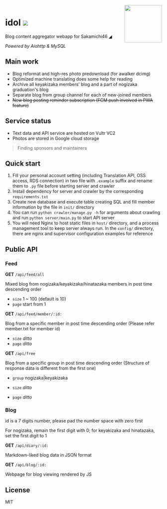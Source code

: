 <img src="https://user-images.githubusercontent.com/26399680/57981044-44703280-7a65-11e9-986c-b04c28d220bd.png" width="120" height="120" align="right" />

# idol ![](https://img.shields.io/badge/python-3.4+-blue.svg)

Blog content aggregator webapp for Sakamichi46 ◢

*Powered by Aiohttp & MySQL*

## Main work

- Blog reformat and high-res photo predownload (for awalker dcimg)
- Optimized machine translating does some help for reading
- Archive all keyakizaka members' blog and a part of nogizaka graduation's blog
- Separate blog from group channel for each of new-joined members
- ~~New blog posting reminder subscription (FCM push involved in PWA feature)~~

## Service status

- Text data and API service are hosted on Vultr VC2
- Photos are stored in Google cloud storage

> Finding sponsors and maintainers

## Quick start

1. Fill your personal account setting (including Translation API, OSS access, RDS connection) in two file with `.example` suffix and rename them to `.py` file before starting server and crawler
2. Install dependency for server and crawler by the corresponding `requirements.txt`
3. Create new database and execute table creating SQL and fill member information by the file in `init/` directory
4. You can run `python crawler/manage.py -h` for arguments about crawling and run `python server/main.py` to start API server
5. You will need Nginx to host static files in `host/` directory, and a process management tool to keep server always run. In the `config/` directory, there are nginx and supervisor configuration examples for reference

## Public API

### Feed

**GET** `/api/feed/all` 

Mixed blog from nogizaka/keyakizaka/hinatazaka members in post time descending order

- `size` 1 ~ 100 (default is 10)
- `page` start from 1

**GET** `/api/feed/member/:id:` 

Blog from a specific member in post time descending order (Please refer member.txt for member id)

- `size` *ditto*
- `page` *ditto*

**GET** `/api/free` 

Blog from a specific group in post time descending order (Structure of response data is different from the first one)

- `group` nogizaka|keyakizaka

- `size` *ditto*
- `page` *ditto*

### Blog

id is a 7 digits number, please pad the number space with zero first

For nogizaka, remain the first digit with 0; for keyakizaka and hinatazaka, set the first digit to 1

**GET** `/api/diary/:id:`

Markdown-liked blog data in JSON format

**GET** `/api/blog/:id:`

Webpage for blog viewing rendered by JS

## License

MIT